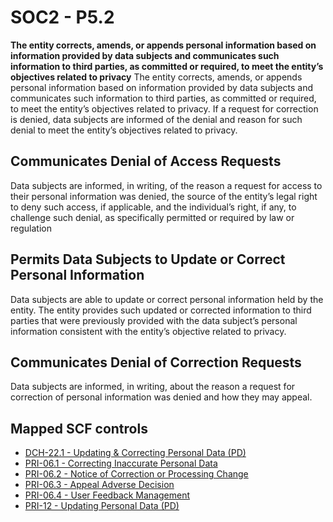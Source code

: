 # SOC2 - P5.2
**The entity corrects, amends, or appends personal information based on information provided by data subjects and communicates such information to third parties, as committed or required, to meet the entity’s objectives related to privacy**
The entity corrects, amends, or appends personal information based on information provided by data subjects and communicates such information to third parties, as committed or required, to meet the entity’s objectives related to privacy. If a request for correction is denied, data subjects are informed of the denial and reason for such denial to meet the entity’s objectives related to privacy.
## Communicates Denial of Access Requests
Data subjects are informed, in writing, of the reason a request for access to their personal information was denied, the source of the entity’s legal right to deny such access, if applicable, and the individual’s right, if any, to challenge such denial, as specifically permitted or required by law or regulation
## Permits Data Subjects to Update or Correct Personal Information
Data subjects are able to update or correct personal information held by the entity. The entity provides such updated or corrected information to third parties that were previously provided with the data subject’s personal information consistent with the entity’s objective related to privacy.
## Communicates Denial of Correction Requests
Data subjects are informed, in writing, about the reason a request for correction of personal information was denied and how they may appeal.
## Mapped SCF controls
- [DCH-22.1 - Updating & Correcting Personal Data (PD)](../scf/dch-221-updating&correctingpersonaldatapd.md)
- [PRI-06.1 - Correcting Inaccurate Personal Data](../scf/pri-061-correctinginaccuratepersonaldata.md)
- [PRI-06.2 - Notice of Correction or Processing Change](../scf/pri-062-noticeofcorrectionorprocessingchange.md)
- [PRI-06.3 - Appeal Adverse Decision](../scf/pri-063-appealadversedecision.md)
- [PRI-06.4 - User Feedback Management](../scf/pri-064-userfeedbackmanagement.md)
- [PRI-12 - Updating Personal Data (PD)](../scf/pri-12-updatingpersonaldatapd.md)